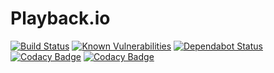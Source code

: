 Playback.io
===========

[![Build Status](https://api.travis-ci.org/timpeeters/playback.io.svg?branch=master)](https://www.travis-ci.org/timpeeters/playback.io)
[![Known Vulnerabilities](https://snyk.io/test/github/timpeeters/playback.io/badge.svg?targetFile=build.gradle)](https://snyk.io/test/github/timpeeters/playback.io?targetFile=build.gradle)
[![Dependabot Status](https://api.dependabot.com/badges/status?host=github&repo=timpeeters/playback.io)](https://dependabot.com)
[![Codacy Badge](https://api.codacy.com/project/badge/Grade/3d2fb609eceb4a6fb64ccabf595ba749)](https://www.codacy.com/app/timpeeters/playback.io?utm_source=github.com&amp;utm_medium=referral&amp;utm_content=timpeeters/playback.io&amp;utm_campaign=Badge_Grade)
[![Codacy Badge](https://api.codacy.com/project/badge/Coverage/3d2fb609eceb4a6fb64ccabf595ba749)](https://www.codacy.com/app/timpeeters/playback.io?utm_source=github.com&utm_medium=referral&utm_content=timpeeters/playback.io&utm_campaign=Badge_Coverage)
